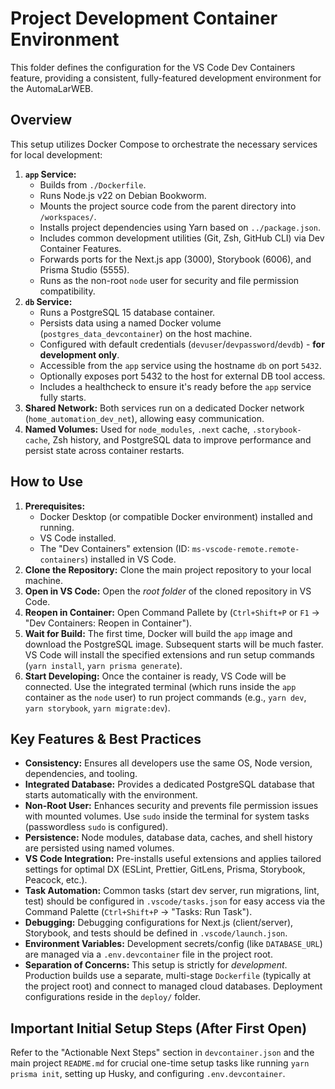 # Project Development Container Environment

This folder defines the configuration for the VS Code Dev Containers feature, providing a consistent, fully-featured development environment for the AutomaLarWEB.
## Overview

This setup utilizes Docker Compose to orchestrate the necessary services for local development:

1.  **`app` Service:**
    *   Builds from `./Dockerfile`.
    *   Runs Node.js v22 on Debian Bookworm.
    *   Mounts the project source code from the parent directory into `/workspaces/`.
    *   Installs project dependencies using Yarn based on `../package.json`.
    *   Includes common development utilities (Git, Zsh, GitHub CLI) via Dev Container Features.
    *   Forwards ports for the Next.js app (3000), Storybook (6006), and Prisma Studio (5555).
    *   Runs as the non-root `node` user for security and file permission compatibility.
2.  **`db` Service:**
    *   Runs a PostgreSQL 15 database container.
    *   Persists data using a named Docker volume (`postgres_data_devcontainer`) on the host machine.
    *   Configured with default credentials (`devuser`/`devpassword`/`devdb`) - **for development only**.
    *   Accessible from the `app` service using the hostname `db` on port `5432`.
    *   Optionally exposes port 5432 to the host for external DB tool access.
    *   Includes a healthcheck to ensure it's ready before the `app` service fully starts.
3.  **Shared Network:** Both services run on a dedicated Docker network (`home_automation_dev_net`), allowing easy communication.
4.  **Named Volumes:** Used for `node_modules`, `.next` cache, `.storybook-cache`, Zsh history, and PostgreSQL data to improve performance and persist state across container restarts.

## How to Use

1.  **Prerequisites:**
    *   Docker Desktop (or compatible Docker environment) installed and running.
    *   VS Code installed.
    *   The "Dev Containers" extension (ID: `ms-vscode-remote.remote-containers`) installed in VS Code.
2.  **Clone the Repository:** Clone the main project repository to your local machine.
3.  **Open in VS Code:** Open the *root folder* of the cloned repository in VS Code.
4.  **Reopen in Container:** Open Command Pallete by (`Ctrl+Shift+P` or `F1` -> "Dev Containers: Reopen in Container").
5.  **Wait for Build:** The first time, Docker will build the `app` image and download the PostgreSQL image. Subsequent starts will be much faster. VS Code will install the specified extensions and run setup commands (`yarn install`, `yarn prisma generate`).
6.  **Start Developing:** Once the container is ready, VS Code will be connected. Use the integrated terminal (which runs inside the `app` container as the `node` user) to run project commands (e.g., `yarn dev`, `yarn storybook`, `yarn migrate:dev`).

## Key Features & Best Practices

*   **Consistency:** Ensures all developers use the same OS, Node version, dependencies, and tooling.
*   **Integrated Database:** Provides a dedicated PostgreSQL database that starts automatically with the environment.
*   **Non-Root User:** Enhances security and prevents file permission issues with mounted volumes. Use `sudo` inside the terminal for system tasks (passwordless `sudo` is configured).
*   **Persistence:** Node modules, database data, caches, and shell history are persisted using named volumes.
*   **VS Code Integration:** Pre-installs useful extensions and applies tailored settings for optimal DX (ESLint, Prettier, GitLens, Prisma, Storybook, Peacock, etc.).
*   **Task Automation:** Common tasks (start dev server, run migrations, lint, test) should be configured in `.vscode/tasks.json` for easy access via the Command Palette (`Ctrl+Shift+P` -> "Tasks: Run Task").
*   **Debugging:** Debugging configurations for Next.js (client/server), Storybook, and tests should be defined in `.vscode/launch.json`.
*   **Environment Variables:** Development secrets/config (like `DATABASE_URL`) are managed via a `.env.devcontainer` file in the project root.
*   **Separation of Concerns:** This setup is strictly for *development*. Production builds use a separate, multi-stage `Dockerfile` (typically at the project root) and connect to managed cloud databases. Deployment configurations reside in the `deploy/` folder.

## Important Initial Setup Steps (After First Open)

Refer to the "Actionable Next Steps" section in `devcontainer.json` and the main project `README.md` for crucial one-time setup tasks like running `yarn prisma init`, setting up Husky, and configuring `.env.devcontainer`.